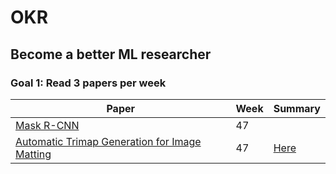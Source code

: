 # OKR

## Become a better ML researcher

### Goal 1: Read 3 papers per week

| Paper    | Week  | Summary |
|----------|-------|---------|
| [Mask R-CNN](https://arxiv.org/abs/1703.06870)  | 47 ||
| [Automatic Trimap Generation for Image Matting](https://arxiv.org/abs/1707.00333) | 47  |[Here](https://github.com/sjosund/OKR/blob/master/paper_summaries/AutomaticTrimapGenerationForImageMatting.md)|

